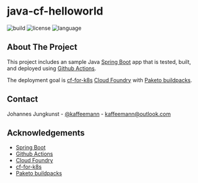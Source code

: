 # java-cf-helloworld

![build](https://img.shields.io/github/workflow/status/macevil/java-cf-helloworld/testBuildDeployToCF)
![license](https://img.shields.io/github/license/macevil/java-cf-helloworld)
![language](https://img.shields.io/github/languages/top/macevil/java-cf-helloworld)

## About The Project

This project includes an sample Java [Spring Boot](https://spring.io/projects/spring-boot) app that is tested, built, and deployed using [Github Actions](https://github.com/features/actions).

The deployment goal is [cf-for-k8s](https://github.com/cloudfoundry/cf-for-k8s) [Cloud Foundry](https://www.cloudfoundry.org/) with [Paketo buildpacks](https://paketo.io/).

## Contact

Johannes Jungkunst - [@kaffeemann](https://twitter.com/kaffeemann) - kaffeemann@outlook.com

## Acknowledgements

* [Spring Boot](https://spring.io/projects/spring-boot)
* [Github Actions](https://github.com/features/actions)
* [Cloud Foundry](https://www.cloudfoundry.org/)
* [cf-for-k8s](https://github.com/cloudfoundry/cf-for-k8s)
* [Paketo buildpacks](https://paketo.io/)
